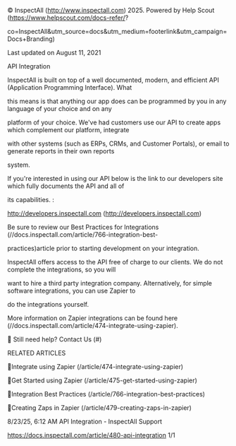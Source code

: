 © InspectAll (http://www.inspectall.com) 2025. Powered by Help Scout (https://www.helpscout.com/docs-refer/?

co=InspectAll&utm_source=docs&utm_medium=footerlink&utm_campaign=Docs+Branding)

Last updated on August 11, 2021

API Integration

InspectAll is built on top of a well documented, modern, and efficient API (Application Programming Interface).  What

this means is that anything our app does can be programmed by you in any language of your choice and on any

platform of your choice.  We've had customers use our API to create apps which complement our platform, integrate

with other systems (such as ERPs, CRMs, and Customer Portals), or email to generate reports in their own reports

system.

If you're interested in using our API below is the link to our developers site which fully documents the API and all of

its capabilities. :

http://developers.inspectall.com (http://developers.inspectall.com)

Be sure to review our Best Practices for Integrations  (//docs.inspectall.com/article/766-integration-best-

practices)article prior to starting development on your integration.

InspectAll offers access to the API free of charge to our clients.  We do not complete the integrations, so you will

want to hire a third party integration company.  Alternatively, for simple software integrations, you can use Zapier to

do the integrations yourself.

More information on Zapier integrations can be found here (//docs.inspectall.com/article/474-integrate-using-zapier).

 Still need help? Contact Us (#)

RELATED ARTICLES

Integrate using Zapier (/article/474-integrate-using-zapier)

Get Started using Zapier (/article/475-get-started-using-zapier)

Integration Best Practices (/article/766-integration-best-practices)

Creating Zaps in Zapier (/article/479-creating-zaps-in-zapier)

8/23/25, 6:12 AM API Integration - InspectAll Support

https://docs.inspectall.com/article/480-api-integration 1/1


